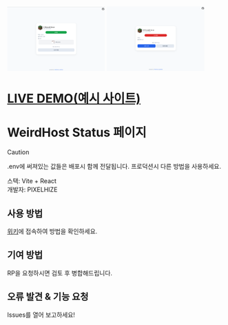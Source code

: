 <div>
<img style="width: 45%;" src="./src/assets/image.png" />
<img style="width: 45%;" src="./src/assets/image2.png" />
</div>

# [LIVE DEMO(예시 사이트)](https://weirdhost-status.netlify.app/)

# WeirdHost Status 페이지

> [!CAUTION]
> .env에 써져있는 값들은 배포시 함께 전달됩니다. 프로덕션시 다른 방법을 사용하세요.

스택: Vite + React<br>
개발자: PIXELHIZE

## 사용 방법

[위키](https://github.com/PIXELHIZE/Weirdhost-Minecraft-Status/wiki)에 접속하여 방법을 확인하세요.

## 기여 방법

RP을 요청하시면 검토 후 병합해드립니다.

## 오류 발견 & 기능 요청

Issues를 열어 보고하세요!

